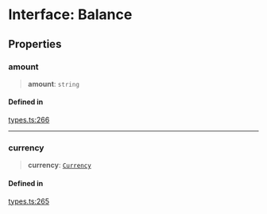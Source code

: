 # Interface: Balance

## Properties

### amount

> **amount**: `string`

#### Defined in

[types.ts:266](https://github.com/monerium/js-monorepo/blob/main/packages/sdk/src/types.ts#L266)

***

### currency

> **currency**: [`Currency`](/docs/tools/SDK/enumerations/Currency.md)

#### Defined in

[types.ts:265](https://github.com/monerium/js-monorepo/blob/main/packages/sdk/src/types.ts#L265)
